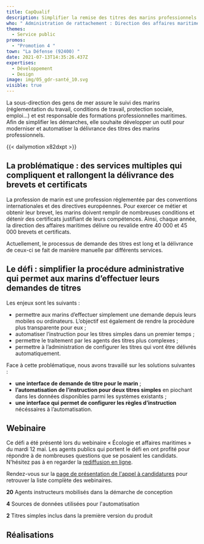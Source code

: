 ```yaml
---
title: CapQualif
description: Simplifier la remise des titres des marins professionnels
who: " Administration de rattachement : Direction des affaires maritimes"
themes:
  - Service public
promos:
  - "Promotion 4 "
town: "La Défense (92400) "
date: 2021-07-13T14:35:26.437Z
expertises:
  - Développement
  - Design
image: img/05_gdr-santé_10.svg
visible: true
---
```


La sous-direction des gens de mer assure le suivi des marins (réglementation du travail, conditions de travail, protection sociale, emploi…) et est responsable des formations professionnelles maritimes. Afin de simplifier les démarches, elle souhaite développer un outil pour moderniser et automatiser la délivrance des titres des marins professionnels.

{{< dailymotion x82dxpt >}}

## La problématique : des services multiples qui compliquent et rallongent la délivrance des brevets et certificats

La profession de marin est une profession réglementée par des conventions internationales et des directives européennes. Pour exercer ce métier et obtenir leur brevet, les marins doivent remplir de nombreuses conditions et détenir des certificats justifiant de leurs compétences. Ainsi, chaque année, la direction des affaires maritimes délivre ou revalide entre 40 000 et 45 000 brevets et certificats.

Actuellement, le processus de demande des titres est long et la délivrance de ceux-ci se fait de manière manuelle par différents services.

## Le défi : simplifier la procédure administrative qui permet aux marins d’effectuer leurs demandes de titres

Les enjeux sont les suivants :

- permettre aux marins d’effectuer simplement une demande depuis leurs mobiles ou ordinateurs. L’objectif est également de rendre la procèdure plus transparente pour eux ;
- automatiser l’instruction pour les titres simples dans un premier temps ;
- permettre le traitement par les agents des titres plus complexes ;
- permettre à l’administration de configurer les titres qui vont être délivrés automatiquement.

Face à cette problématique, nous avons travaillé sur les solutions suivantes :

- **une interface de demande de titre pour le marin** ;
- **l’automatisation de l’instruction pour deux titres simples** en piochant dans les données disponibles parmi les systèmes existants ;
- **une interface qui permet de configurer les règles d’instruction** nécéssaires à l’automatisation.

## Webinaire

Ce défi a été présenté lors du webinaire « Écologie et affaires maritimes » du mardi 12 mai. Les agents publics qui portent le défi en ont profité pour répondre à de nombreuses questions que se posaient les candidats. N'hésitez pas à en regarder la [rediffusion en ligne](https://app.livestorm.co/demarches-simplifiees/webinaire-eig-1 "Rediffusion du webinaire").

Rendez-vous sur la [page de présentation de l'appel à candidatures](https://entrepreneur-interet-general.etalab.gouv.fr/candidature-eig.html "Présentation de l'appel à candidatures") pour retrouver la liste complète des webinaires.

**20** Agents instructeurs mobilisés dans la démarche de conception

**4** Sources de données utilisées pour l'automatisation

**2** Titres simples inclus dans la première version du produit

## Réalisations
